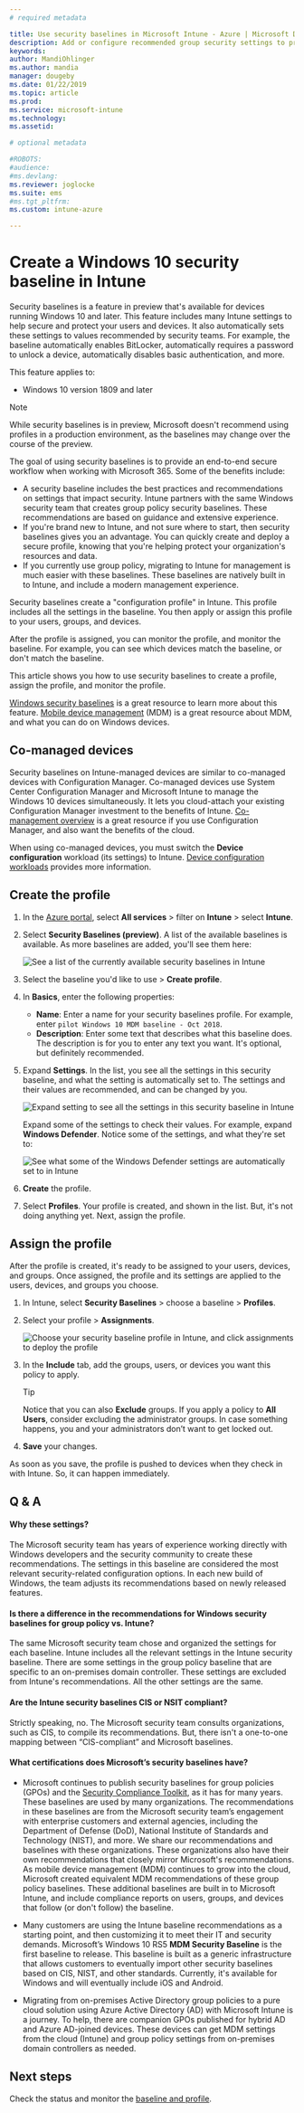 ```yaml
---
# required metadata

title: Use security baselines in Microsoft Intune - Azure | Microsoft Docs
description: Add or configure recommended group security settings to protect user and data on devices using Microsoft Intune for mobile device management. Enable bitlocker, configure Windows Defender Advanced Threat Protection, control Internet Explorer, use Smart Screen, set local security policies, require a password, block internet downloads, and more.
keywords:
author: MandiOhlinger 
ms.author: mandia
manager: dougeby
ms.date: 01/22/2019
ms.topic: article
ms.prod:
ms.service: microsoft-intune
ms.technology:
ms.assetid: 

# optional metadata

#ROBOTS:
#audience:
#ms.devlang:
ms.reviewer: joglocke
ms.suite: ems
#ms.tgt_pltfrm:
ms.custom: intune-azure

---
```


# Create a Windows 10 security baseline in Intune

Security baselines is a feature in preview that's available for devices running Windows 10 and later. This feature includes many Intune settings to help secure and protect your users and devices. It also automatically sets these settings to values recommended by security teams. For example, the baseline automatically enables BitLocker, automatically requires a password to unlock a device, automatically disables basic authentication, and more.

This feature applies to:

- Windows 10 version 1809 and later

> [!NOTE]
> While security baselines is in preview, Microsoft doesn't recommend using profiles in a production environment, as the baselines may change over the course of the preview.

The goal of using security baselines is to provide an end-to-end secure workflow when working with Microsoft 365. Some of the benefits include:

- A security baseline includes the best practices and recommendations on settings that impact security. Intune partners with the same Windows security team that creates group policy security baselines. These recommendations are based on guidance and extensive experience.
- If you're brand new to Intune, and not sure where to start, then security baselines gives you an advantage. You can quickly create and deploy a secure profile, knowing that you're helping protect your organization's resources and data.
- If you currently use group policy, migrating to Intune for management is much easier with these baselines. These baselines are natively built in to Intune, and include a modern management experience.

Security baselines create a "configuration profile" in Intune. This profile includes all the settings in the baseline. You then apply or assign this profile to your users, groups, and devices.

After the profile is assigned, you can monitor the profile, and monitor the baseline. For example, you can see which devices match the baseline, or don't match the baseline.

This article shows you how to use security baselines to create a profile, assign the profile, and monitor the profile.

[Windows security baselines](https://docs.microsoft.com/windows/security/threat-protection/windows-security-baselines) is a great resource to learn more about this feature. [Mobile device management](https://docs.microsoft.com/windows/client-management/mdm/) (MDM) is a great resource about MDM, and what you can do on Windows devices.

## Co-managed devices

Security baselines on Intune-managed devices are similar to co-managed devices with Configuration Manager. Co-managed devices use System Center Configuration Manager and Microsoft Intune to manage the Windows 10 devices simultaneously. It lets you cloud-attach your existing Configuration Manager investment to the benefits of Intune. [Co-management overview](https://docs.microsoft.com/sccm/comanage/overview) is a great resource if you use Configuration Manager, and also want the benefits of the cloud.

When using co-managed devices, you must switch the **Device configuration** workload (its settings) to Intune. [Device configuration workloads](https://docs.microsoft.com/sccm/comanage/workloads#device-configuration) provides more information.

## Create the profile

1. In the [Azure portal](https://portal.azure.com/), select **All services** > filter on **Intune** > select **Intune**.
2. Select **Security Baselines (preview)**. A list of the available baselines is available. As more baselines are added, you'll see them here:

    ![See a list of the currently available security baselines in Intune](./media/security-baselines/available-baselines.png)

3. Select the baseline you'd like to use > **Create profile**.
4. In **Basics**, enter the following properties:

    - **Name**: Enter a name for your security baselines profile. For example, enter `pilot Windows 10 MDM baseline - Oct 2018`.
    - **Description**: Enter some text that describes what this baseline does. The description is for you to enter any text you want. It's optional, but definitely recommended.

5. Expand **Settings**. In the list, you see all the settings in this security baseline, and what the setting is automatically set to. The settings and their values are recommended, and can be changed by you.

    ![Expand setting to see all the settings in this security baseline in Intune](./media/security-baselines/sample-list-of-settings.png)

    Expand some of the settings to check their values. For example, expand **Windows Defender**. Notice some of the settings, and what they're set to:

    ![See what some of the Windows Defender settings are automatically set to in Intune](./media/security-baselines/expand-windows-defender.png)

6. **Create** the profile. 
7. Select **Profiles**. Your profile is created, and shown in the list. But, it's not doing anything yet. Next, assign the profile.

## Assign the profile

After the profile is created, it's ready to be assigned to your users, devices, and groups. Once assigned, the profile and its settings are applied to the users, devices, and groups you choose.

1. In Intune, select **Security Baselines** > choose a baseline > **Profiles**.
2. Select your profile > **Assignments**.

    ![Choose your security baseline profile in Intune, and click assignments to deploy the profile](./media/security-baselines/assignments.png)

3. In the **Include** tab, add the groups, users, or devices you want this policy to apply.

    > [!TIP]
    > Notice that you can also **Exclude** groups. If you apply a policy to **All Users**, consider excluding the administrator groups. In case something happens, you and your administrators don’t want to get locked out.

4. **Save** your changes.

As soon as you save, the profile is pushed to devices when they check in with Intune. So, it can happen immediately.

## Q & A

#### Why these settings?

The Microsoft security team has years of experience working directly with Windows developers and the security community to create these recommendations. The settings in this baseline are considered the most relevant security-related configuration options. In each new build of Windows, the team adjusts its recommendations based on newly released features.

#### Is there a difference in the recommendations for Windows security baselines for group policy vs. Intune?

The same Microsoft security team chose and organized the settings for each baseline. Intune includes all the relevant settings in the Intune security baseline. There are some settings in the group policy baseline that are specific to an on-premises domain controller. These settings are excluded from Intune's recommendations. All the other settings are the same.

#### Are the Intune security baselines CIS or NSIT compliant?

Strictly speaking, no. The Microsoft security team consults organizations, such as CIS, to compile its recommendations. But, there isn't a one-to-one mapping between “CIS-compliant” and Microsoft baselines.

#### What certifications does Microsoft’s security baselines have? 

- Microsoft continues to publish security baselines for group policies (GPOs) and the [Security Compliance Toolkit](https://docs.microsoft.com/windows/security/threat-protection/security-compliance-toolkit-10), as it has for many years. These baselines are used by many organizations. The recommendations in these baselines are from the Microsoft security team’s engagement with enterprise customers and external agencies, including the Department of Defense (DoD), National Institute of Standards and Technology (NIST), and more. We share our recommendations and baselines with these organizations. These organizations also have their own recommendations that closely mirror Microsoft's recommendations. As mobile device management (MDM) continues to grow into the cloud, Microsoft created equivalent MDM recommendations of these group policy baselines. These additional baselines are built in to Microsoft Intune, and include compliance reports on users, groups, and devices that follow (or don't follow) the baseline.

- Many customers are using the Intune baseline recommendations as a starting point, and then customizing it to meet their IT and security demands. Microsoft’s Windows 10 RS5 **MDM Security Baseline** is the first baseline to release. This baseline is built as a generic infrastructure that allows customers to eventually import other security baselines based on CIS, NIST, and other standards. Currently, it's available for Windows and will eventually include iOS and Android.

- Migrating from on-premises Active Directory group policies to a pure cloud solution using Azure Active Directory (AD) with Microsoft Intune is a journey. To help, there are companion GPOs published for hybrid AD and Azure AD-joined devices. These devices can get MDM settings from the cloud (Intune) and group policy settings from on-premises domain controllers as needed.

## Next steps

Check the status and monitor the [baseline and profile](security-baselines-monitor.md).

